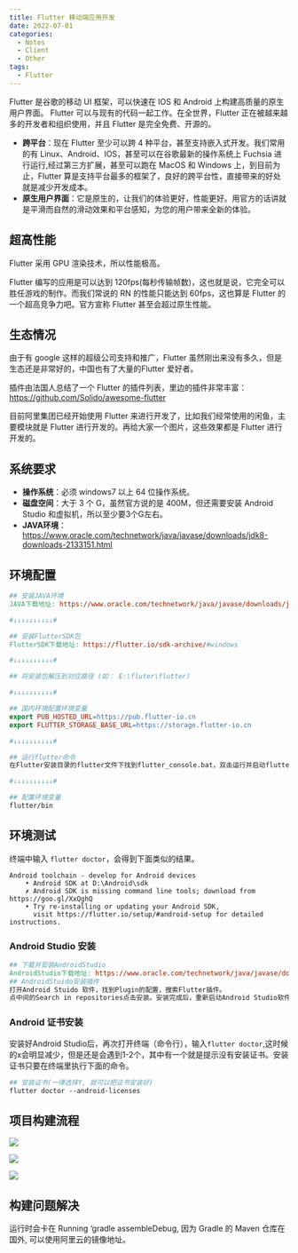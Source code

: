 ```yaml
---
title: Flutter 移动端应用开发
date: 2022-07-01
categories:
  - Notes
  - Client
  - Other
tags: 
  - Flutter
---
```


Flutter 是谷歌的移动 UI 框架，可以快速在 IOS 和 Android 上构建高质量的原生用户界面。 Flutter 可以与现有的代码一起工作。在全世界，Flutter 正在被越来越多的开发者和组织使用，并且 Flutter 是完全免费、开源的。

- **跨平台**：现在 Flutter 至少可以跨 4 种平台，甚至支持嵌入式开发。我们常用的有 Linux、Android、IOS，甚至可以在谷歌最新的操作系统上 Fuchsia 进行运行,经过第三方扩展，甚至可以跑在 MacOS 和 Windows 上，到目前为止，Flutter 算是支持平台最多的框架了，良好的跨平台性，直接带来的好处就是减少开发成本。
- **原生用户界面**：它是原生的，让我们的体验更好，性能更好。用官方的话讲就是平滑而自然的滑动效果和平台感知，为您的用户带来全新的体验。

<!-- more -->

## 超高性能

Flutter 采用 GPU 渲染技术，所以性能极高。

Flutter 编写的应用是可以达到 120fps(每秒传输帧数)，这也就是说，它完全可以胜任游戏的制作。而我们常说的 RN 的性能只能达到 60fps，这也算是 Flutter 的一个超高竞争力吧。官方宣称 Flutter 甚至会超过原生性能。

## 生态情况

由于有 google 这样的超级公司支持和推广，Flutter 虽然刚出来没有多久，但是生态还是非常好的，中国也有了大量的Flutter 爱好者。

插件由法国人总结了一个 Flutter 的插件列表，里边的插件非常丰富：https://github.com/Solido/awesome-flutter

目前阿里集团已经开始使用 Flutter 来进行开发了，比如我们经常使用的闲鱼，主要模块就是 Flutter 进行开发的。再给大家一个图片，这些效果都是 Flutter 进行开发的。

## 系统要求

- **操作系统**：必须 windows7 以上 64 位操作系统。
- **磁盘空间**：大于 3 个 G，虽然官方说的是 400M，但还需要安装 Android Studio 和虚拟机，所以至少要3个G左右。
- **JAVA环境**：https://www.oracle.com/technetwork/java/javase/downloads/jdk8-downloads-2133151.html

## 环境配置


~~~makefile
## 安装JAVA环境
JAVA下载地址: https://www.oracle.com/technetwork/java/javase/downloads/jdk8-downloads-2133151.html

#↓↓↓↓↓↓↓↓↓↓#

## 安装FlutterSDK包
FlutterSDK下载地址: https://flutter.io/sdk-archive/#windows

#↓↓↓↓↓↓↓↓↓↓#

## 将安装包解压到对应路径 (如： E:\fluter\flutter)

#↓↓↓↓↓↓↓↓↓↓#

## 国内环境配置环境变量
export PUB_HOSTED_URL=https://pub.flutter-io.cn
export FLUTTER_STORAGE_BASE_URL=https://storage.flutter-io.cn

#↓↓↓↓↓↓↓↓↓↓#

## 运行flutter命令
在Flutter安装目录的flutter文件下找到flutter_console.bat，双击运行并启动flutter命令行。

#↓↓↓↓↓↓↓↓↓↓#

## 配置环境变量
flutter/bin
~~~

## 环境测试

终端中输入 `flutter doctor`，会得到下面类似的结果。

~~~
Android toolchain - develop for Android devices
    • Android SDK at D:\Android\sdk
    ✗ Android SDK is missing command line tools; download from https://goo.gl/XxQghQ
    • Try re-installing or updating your Android SDK,
      visit https://flutter.io/setup/#android-setup for detailed instructions.
~~~

### Android Studio 安装

~~~makefile
## 下载并安装AndroidStudio
AndroidStudio下载地址: https://www.oracle.com/technetwork/java/javase/downloads/jdk8-downloads-2133151.html
## AndroidStuido安装插件
打开Android Stuido 软件，找到Plugin的配置，搜索Flutter插件。
点中间的Search in repositories点击安装。安装完成后，重新启动Android Studio软件。
~~~

### Android 证书安装

安装好Android Studio后，再次打开终端（命令行），输入`flutter doctor`,这时候的x会明显减少，但是还是会遇到1-2个，其中有一个就是提示没有安装证书。安装证书只要在终端里执行下面的命令。

~~~makefile
## 安装证书(一律选择Y, 就可以把证书安装好)
flutter doctor --android-licenses
~~~

## 项目构建流程

![](https://pic.imgdb.cn/item/62fb0b6916f2c2beb1782ef8.jpg)

![](https://pic.imgdb.cn/item/62fb0b8d16f2c2beb17876cd.jpg)

![](https://pic.imgdb.cn/item/62fb0baf16f2c2beb178b823.jpg)


## 构建问题解决

运行时会卡在 Running ‘gradle assembleDebug, 因为 Gradle 的 Maven 仓库在国外, 可以使用阿里云的镜像地址。